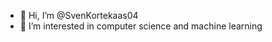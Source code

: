 - 👋 Hi, I’m @SvenKortekaas04
- 👀 I’m interested in computer science and machine learning

<!--
- 🌱 I’m currently learning ...
- 💞️ I’m looking to collaborate on ...
- 📫 How to reach me ...
-->

<!---
SvenKortekaas04/SvenKortekaas04 is a ✨ special ✨ repository because its `README.md` (this file) appears on your GitHub profile.
You can click the Preview link to take a look at your changes.
--->
